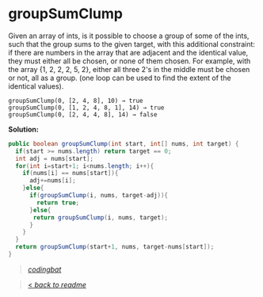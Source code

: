 # groupSumClump

Given an array of ints, is it possible to choose a group of some of the ints, such that the group sums to the given target, with this additional constraint: if there are numbers in the array that are adjacent and the identical value, they must either all be chosen, or none of them chosen. For example, with the array {1, 2, 2, 2, 5, 2}, either all three 2's in the middle must be chosen or not, all as a group. (one loop can be used to find the extent of the identical values).

```
groupSumClump(0, [2, 4, 8], 10) → true
groupSumClump(0, [1, 2, 4, 8, 1], 14) → true
groupSumClump(0, [2, 4, 4, 8], 14) → false
```

**Solution:**

```java
public boolean groupSumClump(int start, int[] nums, int target) {
  if(start >= nums.length) return target == 0;
  int adj = nums[start];
  for(int i=start+1; i<nums.length; i++){
    if(nums[i] == nums[start]){
      adj+=nums[i];
    }else{
      if(groupSumClump(i, nums, target-adj)){
        return true;
      }else{
       return groupSumClump(i, nums, target);
      }
    }
  }
  return groupSumClump(start+1, nums, target-nums[start]);
}
```

> _[codingbat](https://codingbat.com/prob/p105136)_

> [< _back to readme_](FINDREPLACEREADME)